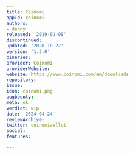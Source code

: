 ```yaml
---
title: Coinomi
appId: coinomi
authors:
- danny
released: '2019-01-08'
discontinued: 
updated: '2020-10-22'
version: '1.3.0'
binaries: 
provider: Coinomi
providerWebsite: 
website: https://www.coinomi.com/en/downloads
repository: 
issue: 
icon: coinomi.png
bugbounty: 
meta: ok
verdict: wip
date: '2024-04-24'
reviewArchive: 
twitter: coinomiwallet
social: 
features: 

---
```


